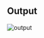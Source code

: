 ## Output
![output](https://user-images.githubusercontent.com/90635024/221095536-e118de8b-176e-47b8-a506-35d140843720.PNG)
